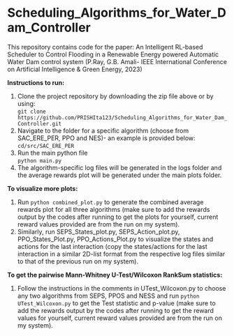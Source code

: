 # Scheduling_Algorithms_for_Water_Dam_Controller

This repository contains code for the paper: An Intelligent RL-based Scheduler to Control Flooding in a Renewable Energy powered Automatic Water Dam control system (P.Ray, G.B. Amali- IEEE International Conference on Artificial Intelligence & Green Energy, 2023)

**Instructions to run:**  
1. Clone the project repository by downloading the zip file above or by using:    
```git clone https://github.com/PRISHIta123/Scheduling_Algorithms_for_Water_Dam_Controller.git```  
2. Navigate to the folder for a specific algorithm (choose from SAC_ERE_PER, PPO and NES)- an example is provided below:  
```cd/src/SAC_ERE_PER```  
3. Run the main python file  
```python main.py```
4. The algorithm-specific log files will be generated in the logs folder and the average rewards plot will be generated under the main plots folder.   

**To visualize more plots:** 
1. Run ```python combined_plot.py``` to generate the combined average rewards plot for all three algorithms (make sure to add the rewards output by the codes after running to get the plots for yourself, current reward values provided are from the run on my system).   
2. Similarly, run SEPS_States_plot.py, SEPS_Action_plot.py, PPO_States_Plot.py, PPO_Actions_Plot.py to visualize the states and actions for the last interaction (copy the states/actions for the last interaction in a similar 2D-list format from the respective log files similar to that of the previous run on my system).  

**To get the pairwise Mann-Whitney U-Test/Wilcoxon RankSum statistics:**  
1. Follow the instructions in the comments in UTest_Wilcoxon.py to choose any two algorithms from SEPS, PPOS and NESS and run ```python UTest_Wilcoxon.py``` to get the Test statistic and p-value (make sure to add the rewards output by the codes after running to get the reward values for yourself, current reward values provided are from the run on my system). 
